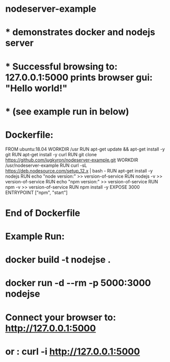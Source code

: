 # nodeserver-example
# 
# * demonstrates docker and nodejs server 
# * Successful browsing to: 127.0.0.1:5000 prints browser gui: "Hello world!"
# * (see example run in below)
#
# Dockerfile:
FROM ubuntu:18.04
WORKDIR /usr
RUN apt-get update && apt-get install -y git
RUN apt-get install -y curl
RUN git clone https://github.com/jugkyron/nodeserver-example.git
WORKDIR /usr/nodeserver-example
RUN curl -sL https://deb.nodesource.com/setup_12.x | bash -
RUN apt-get install -y nodejs
RUN echo "node version:" >> version-of-service
RUN nodejs -v >> version-of-service
RUN echo "npm version:" >> version-of-service
RUN npm -v >> version-of-service
RUN npm install -y
EXPOSE 3000
ENTRYPOINT ["npm", "start"]
# End of Dockerfile
#
# Example Run:
# docker build -t nodejse .
# docker run -d --rm -p 5000:3000 nodejse
# Connect your browser to: http://127.0.0.1:5000
# or : curl -i http://127.0.0.1:5000
